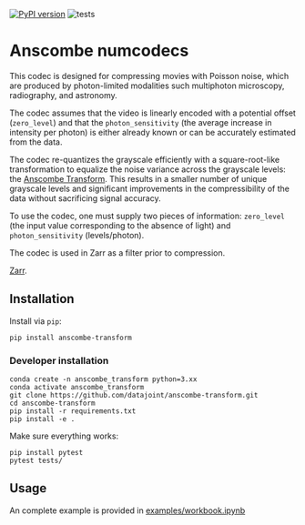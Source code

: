 [![PyPI version](https://badge.fury.io/py/anscombe-transform.svg)](https://badge.fury.io/py/anscombe-transform) ![tests](https://github.com/datajoint/anscombe-transform/actions/workflows/tests.yaml/badge.svg)

# Anscombe numcodecs

This codec is designed for compressing movies with Poisson noise, which are produced by photon-limited modalities such multiphoton microscopy, radiography, and astronomy.

The codec assumes that the video is linearly encoded with a potential offset (`zero_level`) and that the `photon_sensitivity` (the average increase in intensity per photon) is either already known or can be accurately estimated from the data.

The codec re-quantizes the grayscale efficiently with a square-root-like transformation to equalize the noise variance across the grayscale levels: the [Anscombe Transform](https://en.wikipedia.org/wiki/Anscombe_transform).
This results in a smaller number of unique grayscale levels and significant improvements in the compressibility of the data without sacrificing signal accuracy.

To use the codec, one must supply two pieces of information: `zero_level` (the input value corresponding to the absence of light) and `photon_sensitivity` (levels/photon).

The codec is used in Zarr as a filter prior to compression.

[Zarr](https://zarr.readthedocs.io/en/stable/index.html).

## Installation

Install via `pip`:

```
pip install anscombe-transform
```

### Developer installation

```
conda create -n anscombe_transform python=3.xx
conda activate anscombe_transform
git clone https://github.com/datajoint/anscombe-transform.git
cd anscombe-transform
pip install -r requirements.txt
pip install -e .
```

Make sure everything works:

```
pip install pytest
pytest tests/
```

## Usage

An complete example is provided in [examples/workbook.ipynb](examples/workbook.ipynb)
